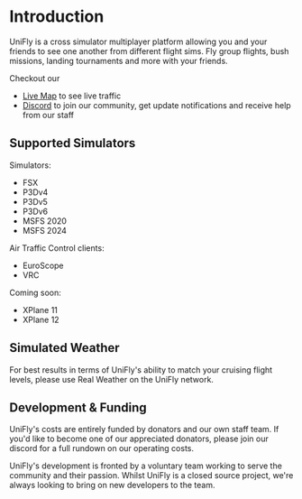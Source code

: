 # Introduction

UniFly is a cross simulator multiplayer platform allowing you and your friends to see one another from different flight sims. Fly group flights, bush missions, landing tournaments and more with your friends.

Checkout our
- [Live Map](https://map.unifly.gg/) to see live traffic
- [Discord](https://unifly.gg/discord) to join our community, get update notifications and receive help from our staff

## Supported Simulators
Simulators:
- FSX
- P3Dv4
- P3Dv5
- P3Dv6
- MSFS 2020
- MSFS 2024

Air Traffic Control clients:
- EuroScope
- VRC

Coming soon:
- XPlane 11
- XPlane 12

## Simulated Weather
For best results in terms of UniFly's ability to match your cruising flight levels, please use Real Weather on the UniFly network.

## Development & Funding
UniFly's costs are entirely funded by donators and our own staff team. If you'd like to become one of our appreciated donators, please join our discord for a full rundown on our operating costs.

UniFly's development is fronted by a voluntary team working to serve the community and their passion. Whilst UniFly is a closed source project, we're always looking to bring on new developers to the team.
